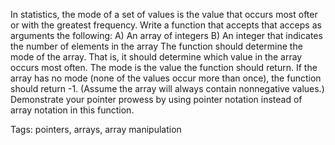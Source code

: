 In statistics, the mode of a set of values is the value that occurs most ofter or with the
greatest frequency. Write a function that accepts that acceps as arguments the following:
A) An array of integers
B) An integer that indicates the number of elements in the array
The function should determine the mode of the array. That is, it should determine
which value in the array occurs most often. The mode is the value the function
should return. If the array has no mode (none of the values occur more than once),
the function should return -1. (Assume the array will always contain nonnegative values.) 
Demonstrate your pointer prowess by using pointer notation instead of array notation 
in this function.

Tags: pointers, arrays, array manipulation